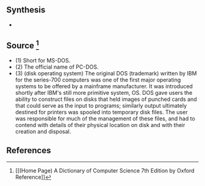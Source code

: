 ## Synthesis
- 
## Source [^1]
- (1) Short for MS-DOS. 
- (2) The official name of PC-DOS. 
- (3) (disk operating system) The original DOS (trademark) written by IBM for the series-700 computers was one of the first major operating systems to be offered by a mainframe manufacturer. It was introduced shortly after IBM's still more primitive system, OS. DOS gave users the ability to construct files on disks that held images of punched cards and that could serve as the input to programs; similarly output ultimately destined for printers was spooled into temporary disk files. The user was responsible for much of the management of these files, and had to contend with details of their physical location on disk and with their creation and disposal.
## References

[^1]: [[(Home Page) A Dictionary of Computer Science 7th Edition by Oxford Reference]]